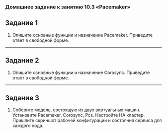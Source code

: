 ### Домашнее задание к занятию 10.3 «Pacemaker»

## Задание 1

1. Опишите основные функции и назначение Pacemaker.
Приведите ответ в свободной форме.

---
## Задание 2

1. Опишите основные функции и назначение Corosync.
Приведите ответ в свободной форме.

---
## Задание 3

1. Соберите модель, состоящую из двух виртуальных машин. Установите Pacemaker, Corosync, Pcs. Настройте HA кластер.
Пришлите скриншот рабочей конфигурации и состояния сервиса для каждого нода.

